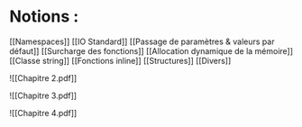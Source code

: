 # Notions :
[[Namespaces]]
[[IO Standard]]
[[Passage de paramètres & valeurs par défaut]]
[[Surcharge des fonctions]]
[[Allocation dynamique de la mémoire]]
[[Classe string]]
[[Fonctions inline]]
[[Structures]]
[[Divers]]

![[Chapitre 2.pdf]]

![[Chapitre 3.pdf]]

![[Chapitre 4.pdf]]
